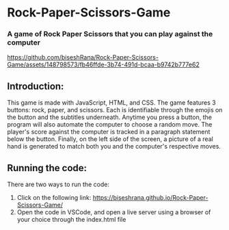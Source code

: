# Rock-Paper-Scissors-Game

### A game of Rock Paper Scissors that you can play against the computer

https://github.com/biseshRana/Rock-Paper-Scissors-Game/assets/148798573/fb46ffde-3b74-491d-bcaa-b9742b777e62

## Introduction:
This game is made with JavaScript, HTML, and CSS. The game features 3 buttons: rock, paper, and scissors. Each is identifiable through the emojis on the button and the subtitles underneath. Anytime you press a button, the program will also automate the computer to choose a random move. The player's score against the computer is tracked in a paragraph statement below the button. Finally, on the left side of the screen, a picture of a real hand is generated to match both you and the computer's respective moves.  

## Running the code:
There are two ways to run the code:
1) Click on the following link: https://biseshrana.github.io/Rock-Paper-Scissors-Game/
2) Open the code in VSCode, and open a live server using a browser of your choice through the index.html file



